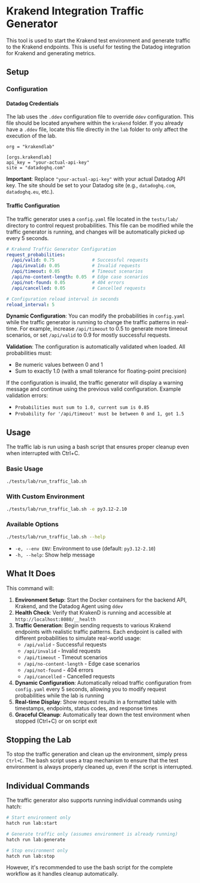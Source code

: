 # Krakend Integration Traffic Generator

This tool is used to start the Krakend test environment and generate traffic to the Krakend endpoints. This is useful for testing the Datadog integration for Krakend and generating metrics.

## Setup

### Configuration

#### Datadog Credentials

The lab uses the `.ddev` configuration file to override `ddev` configuration. This file should be located anywhere within the `krakend` folder. If you already have a `.ddev` file, locate this file directly in the `lab` folder to only affect the execution of the lab.

```
org = "krakendlab"

[orgs.krakendlab]
api_key = "your-actual-api-key"
site = "datadoghq.com"
```

**Important**: Replace `"your-actual-api-key"` with your actual Datadog API key. The site should be set to your Datadog site (e.g., `datadoghq.com`, `datadoghq.eu`, etc.).

#### Traffic Configuration

The traffic generator uses a `config.yaml` file located in the `tests/lab/` directory to control request probabilities. This file can be modified while the traffic generator is running, and changes will be automatically picked up every 5 seconds.

```yaml
# Krakend Traffic Generator Configuration
request_probabilities:
  /api/valid: 0.75              # Successful requests
  /api/invalid: 0.05            # Invalid requests
  /api/timeout: 0.05            # Timeout scenarios
  /api/no-content-length: 0.05  # Edge case scenarios
  /api/not-found: 0.05          # 404 errors
  /api/cancelled: 0.05          # Cancelled requests

# Configuration reload interval in seconds
reload_interval: 5
```

**Dynamic Configuration**: You can modify the probabilities in `config.yaml` while the traffic generator is running to change the traffic patterns in real-time. For example, increase `/api/timeout` to 0.5 to generate more timeout scenarios, or set `/api/valid` to 0.9 for mostly successful requests.

**Validation**: The configuration is automatically validated when loaded. All probabilities must:
- Be numeric values between 0 and 1
- Sum to exactly 1.0 (with a small tolerance for floating-point precision)

If the configuration is invalid, the traffic generator will display a warning message and continue using the previous valid configuration. Example validation errors:
- `Probabilities must sum to 1.0, current sum is 0.85`
- `Probability for '/api/timeout' must be between 0 and 1, got 1.5`

## Usage

The traffic lab is run using a bash script that ensures proper cleanup even when interrupted with Ctrl+C.

### Basic Usage

```bash
./tests/lab/run_traffic_lab.sh
```

### With Custom Environment

```bash
./tests/lab/run_traffic_lab.sh -e py3.12-2.10
```

### Available Options

```bash
./tests/lab/run_traffic_lab.sh --help
```

- `-e, --env ENV`: Environment to use (default: `py3.12-2.10`)
- `-h, --help`: Show help message

## What It Does

This command will:

1. **Environment Setup**: Start the Docker containers for the backend API, Krakend, and the Datadog Agent using `ddev`
2. **Health Check**: Verify that KrakenD is running and accessible at `http://localhost:8080/__health`
3. **Traffic Generation**: Begin sending requests to various Krakend endpoints with realistic traffic patterns. Each endpoint is called with different probabilities to simulate real-world usage:
   - `/api/valid` - Successful requests
   - `/api/invalid` - Invalid requests
   - `/api/timeout` - Timeout scenarios
   - `/api/no-content-length` - Edge case scenarios
   - `/api/not-found` - 404 errors
   - `/api/cancelled` - Cancelled requests
4. **Dynamic Configuration**: Automatically reload traffic configuration from `config.yaml` every 5 seconds, allowing you to modify request probabilities while the lab is running
5. **Real-time Display**: Show request results in a formatted table with timestamps, endpoints, status codes, and response times
6. **Graceful Cleanup**: Automatically tear down the test environment when stopped (Ctrl+C) or on script exit

## Stopping the Lab

To stop the traffic generation and clean up the environment, simply press `Ctrl+C`. The bash script uses a trap mechanism to ensure that the test environment is always properly cleaned up, even if the script is interrupted.

## Individual Commands

The traffic generator also supports running individual commands using hatch:

```bash
# Start environment only
hatch run lab:start

# Generate traffic only (assumes environment is already running)
hatch run lab:generate

# Stop environment only
hatch run lab:stop
```

However, it's recommended to use the bash script for the complete workflow as it handles cleanup automatically.

